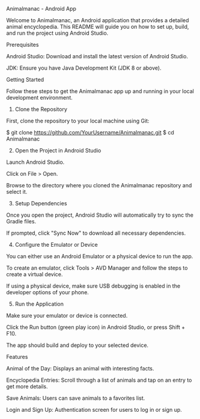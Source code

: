 Animalmanac - Android App

Welcome to Animalmanac, an Android application that provides a detailed animal encyclopedia. This README will guide you on how to set up, build, and run the project using Android Studio.

Prerequisites

Android Studio: Download and install the latest version of Android Studio.

JDK: Ensure you have Java Development Kit (JDK 8 or above).

Getting Started

Follow these steps to get the Animalmanac app up and running in your local development environment.

1. Clone the Repository

First, clone the repository to your local machine using Git:

$ git clone https://github.com/YourUsername/Animalmanac.git
$ cd Animalmanac

2. Open the Project in Android Studio

Launch Android Studio.

Click on File > Open.

Browse to the directory where you cloned the Animalmanac repository and select it.

3. Setup Dependencies

Once you open the project, Android Studio will automatically try to sync the Gradle files.

If prompted, click "Sync Now" to download all necessary dependencies.

4. Configure the Emulator or Device

You can either use an Android Emulator or a physical device to run the app.

To create an emulator, click Tools > AVD Manager and follow the steps to create a virtual device.

If using a physical device, make sure USB debugging is enabled in the developer options of your phone.

5. Run the Application

Make sure your emulator or device is connected.

Click the Run button (green play icon) in Android Studio, or press Shift + F10.

The app should build and deploy to your selected device.

Features

Animal of the Day: Displays an animal with interesting facts.

Encyclopedia Entries: Scroll through a list of animals and tap on an entry to get more details.

Save Animals: Users can save animals to a favorites list.

Login and Sign Up: Authentication screen for users to log in or sign up.
